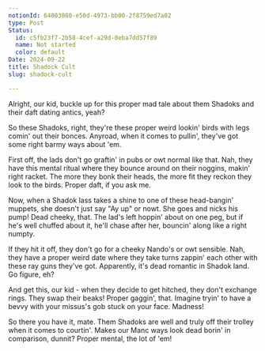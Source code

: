 ```yaml
---
notionId: 64003080-e50d-4973-bb00-2f8759ed7a02
type: Post
Status:
  id: c5fb23f7-2b58-4cef-a29d-0eba7dd57f89
  name: Not started
  color: default
Date: 2024-09-22
title: Shadock Cult
slug: shadock-cult

---
```


Alright, our kid, buckle up for this proper mad tale about them Shadoks and their daft dating antics, yeah?


So these Shadoks, right, they're these proper weird lookin' birds with legs comin' out their bonces. Anyroad, when it comes to pullin', they've got some right barmy ways about 'em.


First off, the lads don't go graftin' in pubs or owt normal like that. Nah, they have this mental ritual where they bounce around on their noggins, makin' right racket. The more they bonk their heads, the more fit they reckon they look to the birds. Proper daft, if you ask me.


Now, when a Shadok lass takes a shine to one of these head-bangin' muppets, she doesn't just say "Ay up" or nowt. She goes and nicks his pump! Dead cheeky, that. The lad's left hoppin' about on one peg, but if he's well chuffed about it, he'll chase after her, bouncin' along like a right numpty.


If they hit it off, they don't go for a cheeky Nando's or owt sensible. Nah, they have a proper weird date where they take turns zappin' each other with these ray guns they've got. Apparently, it's dead romantic in Shadok land. Go figure, eh?


And get this, our kid - when they decide to get hitched, they don't exchange rings. They swap their beaks! Proper gaggin', that. Imagine tryin' to have a bevvy with your missus's gob stuck on your face. Madness!


So there you have it, mate. Them Shadoks are well and truly off their trolley when it comes to courtin'. Makes our Manc ways look dead borin' in comparison, dunnit? Proper mental, the lot of 'em!

